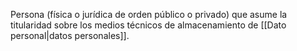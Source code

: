 Persona (física o jurídica de orden público o privado) que asume la titularidad sobre los medios técnicos de almacenamiento de [[Dato personal|datos personales]]. 
